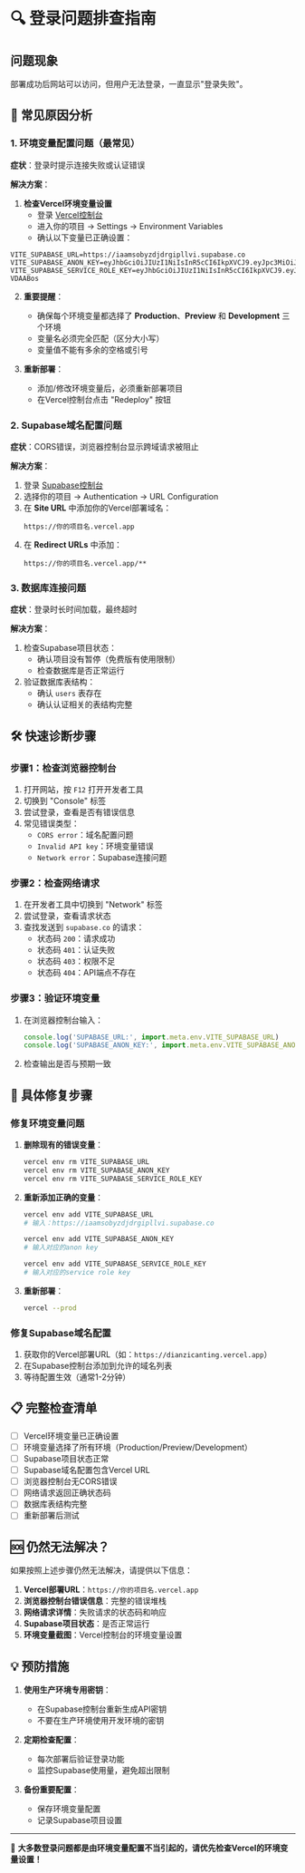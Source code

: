 # 🔍 登录问题排查指南

## 问题现象
部署成功后网站可以访问，但用户无法登录，一直显示"登录失败"。

## 🎯 常见原因分析

### 1. 环境变量配置问题（最常见）
**症状**：登录时提示连接失败或认证错误

**解决方案**：
1. **检查Vercel环境变量设置**
   - 登录 [Vercel控制台](https://vercel.com/dashboard)
   - 进入你的项目 → Settings → Environment Variables
   - 确认以下变量已正确设置：

```
VITE_SUPABASE_URL=https://iaamsobyzdjdrgipllvi.supabase.co
VITE_SUPABASE_ANON_KEY=eyJhbGciOiJIUzI1NiIsInR5cCI6IkpXVCJ9.eyJpc3MiOiJzdXBhYmFzZSIsInJlZiI6ImlhYW1zb2J5emRqZHJnaXBsbHZpIiwicm9sZSI6ImFub24iLCJpYXQiOjE3NTUzMzIwNjksImV4cCI6MjA3MDkwODA2OX0.nSW8MZ5ca8x3juMk472H7aqu4eT2mEj941jK1Idqt5A
VITE_SUPABASE_SERVICE_ROLE_KEY=eyJhbGciOiJIUzI1NiIsInR5cCI6IkpXVCJ9.eyJpc3MiOiJzdXBhYmFzZSIsInJlZiI6ImlhYW1zb2J5emRqZHJnaXBsbHZpIiwicm9sZSI6InNlcnZpY2Vfcm9sZSIsImlhdCI6MTc1NTMzMjA2OSwiZXhwIjoyMDcwOTA4MDY5fQ.LhV_E8ZPjzaabqUMHBAyEnXpwyzmVARkqhV-VDAABos
```

2. **重要提醒**：
   - 确保每个环境变量都选择了 **Production**、**Preview** 和 **Development** 三个环境
   - 变量名必须完全匹配（区分大小写）
   - 变量值不能有多余的空格或引号

3. **重新部署**：
   - 添加/修改环境变量后，必须重新部署项目
   - 在Vercel控制台点击 "Redeploy" 按钮

### 2. Supabase域名配置问题
**症状**：CORS错误，浏览器控制台显示跨域请求被阻止

**解决方案**：
1. 登录 [Supabase控制台](https://supabase.com/dashboard)
2. 选择你的项目 → Authentication → URL Configuration
3. 在 **Site URL** 中添加你的Vercel部署域名：
   ```
   https://你的项目名.vercel.app
   ```
4. 在 **Redirect URLs** 中添加：
   ```
   https://你的项目名.vercel.app/**
   ```

### 3. 数据库连接问题
**症状**：登录时长时间加载，最终超时

**解决方案**：
1. 检查Supabase项目状态：
   - 确认项目没有暂停（免费版有使用限制）
   - 检查数据库是否正常运行
2. 验证数据库表结构：
   - 确认 `users` 表存在
   - 确认认证相关的表结构完整

## 🛠️ 快速诊断步骤

### 步骤1：检查浏览器控制台
1. 打开网站，按 `F12` 打开开发者工具
2. 切换到 "Console" 标签
3. 尝试登录，查看是否有错误信息
4. 常见错误类型：
   - `CORS error`：域名配置问题
   - `Invalid API key`：环境变量错误
   - `Network error`：Supabase连接问题

### 步骤2：检查网络请求
1. 在开发者工具中切换到 "Network" 标签
2. 尝试登录，查看请求状态
3. 查找发送到 `supabase.co` 的请求：
   - 状态码 `200`：请求成功
   - 状态码 `401`：认证失败
   - 状态码 `403`：权限不足
   - 状态码 `404`：API端点不存在

### 步骤3：验证环境变量
1. 在浏览器控制台输入：
   ```javascript
   console.log('SUPABASE_URL:', import.meta.env.VITE_SUPABASE_URL)
   console.log('SUPABASE_ANON_KEY:', import.meta.env.VITE_SUPABASE_ANON_KEY)
   ```
2. 检查输出是否与预期一致

## 🔧 具体修复步骤

### 修复环境变量问题
1. **删除现有的错误变量**：
   ```bash
   vercel env rm VITE_SUPABASE_URL
   vercel env rm VITE_SUPABASE_ANON_KEY
   vercel env rm VITE_SUPABASE_SERVICE_ROLE_KEY
   ```

2. **重新添加正确的变量**：
   ```bash
   vercel env add VITE_SUPABASE_URL
   # 输入：https://iaamsobyzdjdrgipllvi.supabase.co
   
   vercel env add VITE_SUPABASE_ANON_KEY
   # 输入对应的anon key
   
   vercel env add VITE_SUPABASE_SERVICE_ROLE_KEY
   # 输入对应的service role key
   ```

3. **重新部署**：
   ```bash
   vercel --prod
   ```

### 修复Supabase域名配置
1. 获取你的Vercel部署URL（如：`https://dianzicanting.vercel.app`）
2. 在Supabase控制台添加到允许的域名列表
3. 等待配置生效（通常1-2分钟）

## 📋 完整检查清单

- [ ] Vercel环境变量已正确设置
- [ ] 环境变量选择了所有环境（Production/Preview/Development）
- [ ] Supabase项目状态正常
- [ ] Supabase域名配置包含Vercel URL
- [ ] 浏览器控制台无CORS错误
- [ ] 网络请求返回正确状态码
- [ ] 数据库表结构完整
- [ ] 重新部署后测试

## 🆘 仍然无法解决？

如果按照上述步骤仍然无法解决，请提供以下信息：

1. **Vercel部署URL**：`https://你的项目名.vercel.app`
2. **浏览器控制台错误信息**：完整的错误堆栈
3. **网络请求详情**：失败请求的状态码和响应
4. **Supabase项目状态**：是否正常运行
5. **环境变量截图**：Vercel控制台的环境变量设置

## 💡 预防措施

1. **使用生产环境专用密钥**：
   - 在Supabase控制台重新生成API密钥
   - 不要在生产环境使用开发环境的密钥

2. **定期检查配置**：
   - 每次部署后验证登录功能
   - 监控Supabase使用量，避免超出限制

3. **备份重要配置**：
   - 保存环境变量配置
   - 记录Supabase项目设置

---

🎯 **大多数登录问题都是由环境变量配置不当引起的，请优先检查Vercel的环境变量设置！**